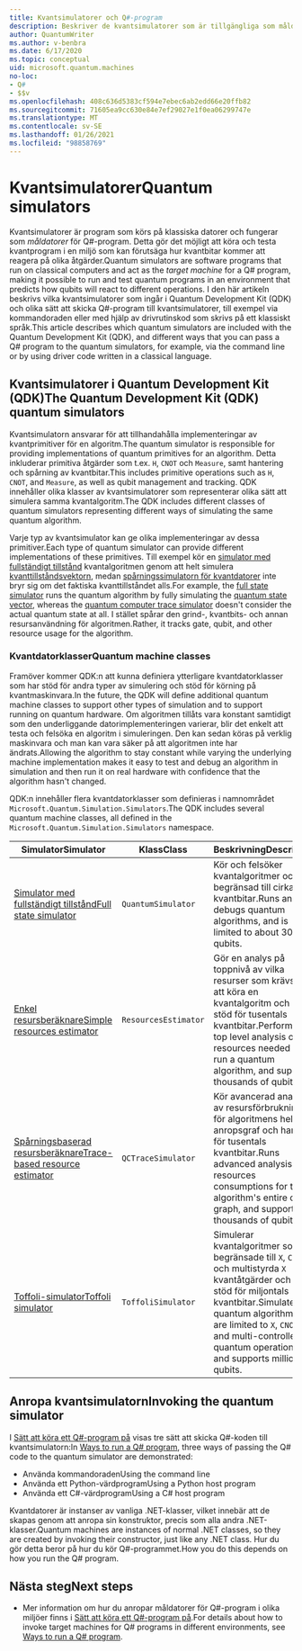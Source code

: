 ```yaml
---
title: Kvantsimulatorer och Q#-program
description: Beskriver de kvantsimulatorer som är tillgängliga som måldatorer för Q#-program.
author: QuantumWriter
ms.author: v-benbra
ms.date: 6/17/2020
ms.topic: conceptual
uid: microsoft.quantum.machines
no-loc:
- Q#
- $$v
ms.openlocfilehash: 408c636d5383cf594e7ebec6ab2edd66e20ffb82
ms.sourcegitcommit: 71605ea9cc630e84e7ef29027e1f0ea06299747e
ms.translationtype: MT
ms.contentlocale: sv-SE
ms.lasthandoff: 01/26/2021
ms.locfileid: "98858769"
---
```

# <a name="quantum-simulators"></a><span data-ttu-id="a8c20-103">Kvantsimulatorer</span><span class="sxs-lookup"><span data-stu-id="a8c20-103">Quantum simulators</span></span>

<span data-ttu-id="a8c20-104">Kvantsimulatorer är program som körs på klassiska datorer och fungerar som *måldatorer* för Q#-program. Detta gör det möjligt att köra och testa kvantprogram i en miljö som kan förutsäga hur kvantbitar kommer att reagera på olika åtgärder.</span><span class="sxs-lookup"><span data-stu-id="a8c20-104">Quantum simulators are software programs that run on classical computers and act as the *target machine* for a Q# program, making it possible to run and test quantum programs in an environment that predicts how qubits will react to different operations.</span></span> <span data-ttu-id="a8c20-105">I den här artikeln beskrivs vilka kvantsimulatorer som ingår i Quantum Development Kit (QDK) och olika sätt att skicka Q#-program till kvantsimulatorer, till exempel via kommandoraden eller med hjälp av drivrutinskod som skrivs på ett klassiskt språk.</span><span class="sxs-lookup"><span data-stu-id="a8c20-105">This article describes which quantum simulators are included with the Quantum Development Kit (QDK), and different ways that you can pass a Q# program to the quantum simulators, for example, via the command line or by using driver code written in a classical language.</span></span>  



## <a name="the-quantum-development-kit-qdk-quantum-simulators"></a><span data-ttu-id="a8c20-106">Kvantsimulatorer i Quantum Development Kit (QDK)</span><span class="sxs-lookup"><span data-stu-id="a8c20-106">The Quantum Development Kit (QDK) quantum simulators</span></span>

<span data-ttu-id="a8c20-107">Kvantsimulatorn ansvarar för att tillhandahålla implementeringar av kvantprimitiver för en algoritm.</span><span class="sxs-lookup"><span data-stu-id="a8c20-107">The quantum simulator is responsible for providing implementations of quantum primitives for an algorithm.</span></span> <span data-ttu-id="a8c20-108">Detta inkluderar primitiva åtgärder som t.ex. `H`, `CNOT` och `Measure`, samt hantering och spårning av kvantbitar.</span><span class="sxs-lookup"><span data-stu-id="a8c20-108">This includes primitive operations such as `H`, `CNOT`, and `Measure`, as well as qubit management and tracking.</span></span> <span data-ttu-id="a8c20-109">QDK innehåller olika klasser av kvantsimulatorer som representerar olika sätt att simulera samma kvantalgoritm.</span><span class="sxs-lookup"><span data-stu-id="a8c20-109">The QDK includes different classes of quantum simulators representing different ways of simulating the same quantum algorithm.</span></span> 


<span data-ttu-id="a8c20-110">Varje typ av kvantsimulator kan ge olika implementeringar av dessa primitiver.</span><span class="sxs-lookup"><span data-stu-id="a8c20-110">Each type of quantum simulator can provide different implementations of these primitives.</span></span> <span data-ttu-id="a8c20-111">Till exempel kör en [simulator med fullständigt tillstånd](xref:microsoft.quantum.machines.full-state-simulator) kvantalgoritmen genom att helt simulera [kvanttillståndsvektorn](xref:microsoft.quantum.glossary#quantum-state), medan [spårningssimulatorn för kvantdatorer](xref:microsoft.quantum.machines.qc-trace-simulator.intro) inte bryr sig om det faktiska kvanttillståndet alls.</span><span class="sxs-lookup"><span data-stu-id="a8c20-111">For example, the [full state simulator](xref:microsoft.quantum.machines.full-state-simulator) runs the quantum algorithm by fully simulating the [quantum state vector](xref:microsoft.quantum.glossary#quantum-state), whereas the [quantum computer trace simulator](xref:microsoft.quantum.machines.qc-trace-simulator.intro) doesn't consider the actual quantum state at all.</span></span> <span data-ttu-id="a8c20-112">I stället spårar den grind-, kvantbits- och annan resursanvändning för algoritmen.</span><span class="sxs-lookup"><span data-stu-id="a8c20-112">Rather, it tracks gate, qubit, and other resource usage for the algorithm.</span></span>

### <a name="quantum-machine-classes"></a><span data-ttu-id="a8c20-113">Kvantdatorklasser</span><span class="sxs-lookup"><span data-stu-id="a8c20-113">Quantum machine classes</span></span>

<span data-ttu-id="a8c20-114">Framöver kommer QDK:n att kunna definiera ytterligare kvantdatorklasser som har stöd för andra typer av simulering och stöd för körning på kvantmaskinvara.</span><span class="sxs-lookup"><span data-stu-id="a8c20-114">In the future, the QDK will define additional quantum machine classes to support other types of simulation and to support running on quantum hardware.</span></span> <span data-ttu-id="a8c20-115">Om algoritmen tillåts vara konstant samtidigt som den underliggande datorimplementeringen varierar, blir det enkelt att testa och felsöka en algoritm i simuleringen. Den kan sedan köras på verklig maskinvara och man kan vara säker på att algoritmen inte har ändrats.</span><span class="sxs-lookup"><span data-stu-id="a8c20-115">Allowing the algorithm to stay constant while varying the underlying machine implementation makes it easy to test and debug an algorithm in simulation and then run it on real hardware with confidence that the algorithm hasn't changed.</span></span>

<span data-ttu-id="a8c20-116">QDK:n innehåller flera kvantdatorklasser som definieras i namnområdet `Microsoft.Quantum.Simulation.Simulators`.</span><span class="sxs-lookup"><span data-stu-id="a8c20-116">The QDK includes several quantum machine classes, all defined in the `Microsoft.Quantum.Simulation.Simulators` namespace.</span></span>

|<span data-ttu-id="a8c20-117">Simulator</span><span class="sxs-lookup"><span data-stu-id="a8c20-117">Simulator</span></span> |<span data-ttu-id="a8c20-118">Klass</span><span class="sxs-lookup"><span data-stu-id="a8c20-118">Class</span></span>|<span data-ttu-id="a8c20-119">Beskrivning</span><span class="sxs-lookup"><span data-stu-id="a8c20-119">Description</span></span>|
|-----|------|---|
|[<span data-ttu-id="a8c20-120">Simulator med fullständigt tillstånd</span><span class="sxs-lookup"><span data-stu-id="a8c20-120">Full state simulator</span></span>](xref:microsoft.quantum.machines.full-state-simulator)| `QuantumSimulator` | <span data-ttu-id="a8c20-121">Kör och felsöker kvantalgoritmer och är begränsad till cirka 30 kvantbitar.</span><span class="sxs-lookup"><span data-stu-id="a8c20-121">Runs and debugs quantum algorithms, and is limited to about 30 qubits.</span></span> |
|[<span data-ttu-id="a8c20-122">Enkel resursberäknare</span><span class="sxs-lookup"><span data-stu-id="a8c20-122">Simple resources estimator</span></span>](xref:microsoft.quantum.machines.resources-estimator)| `ResourcesEstimator` | <span data-ttu-id="a8c20-123">Gör en analys på toppnivå av vilka resurser som krävs för att köra en kvantalgoritm och har stöd för tusentals kvantbitar.</span><span class="sxs-lookup"><span data-stu-id="a8c20-123">Performs a top level analysis of the resources needed to run a quantum algorithm, and supports thousands of qubits.</span></span>|
|[<span data-ttu-id="a8c20-124">Spårningsbaserad resursberäknare</span><span class="sxs-lookup"><span data-stu-id="a8c20-124">Trace-based resource estimator</span></span>](xref:microsoft.quantum.machines.qc-trace-simulator.intro)|  `QCTraceSimulator` |<span data-ttu-id="a8c20-125">Kör avancerad analys av resursförbrukningen för algoritmens hela anropsgraf och har stöd för tusentals kvantbitar.</span><span class="sxs-lookup"><span data-stu-id="a8c20-125">Runs advanced analysis of resources consumptions for the algorithm's entire call-graph, and supports thousands of qubits.</span></span>|
|[<span data-ttu-id="a8c20-126">Toffoli-simulator</span><span class="sxs-lookup"><span data-stu-id="a8c20-126">Toffoli simulator</span></span>](xref:microsoft.quantum.machines.toffoli-simulator)| `ToffoliSimulator` |<span data-ttu-id="a8c20-127">Simulerar kvantalgoritmer som är begränsade till `X`, `CNOT` och multistyrda `X` kvantåtgärder och har stöd för miljontals kvantbitar.</span><span class="sxs-lookup"><span data-stu-id="a8c20-127">Simulates quantum algorithms that are limited to `X`, `CNOT`, and multi-controlled `X` quantum operations, and supports million of qubits.</span></span> |

## <a name="invoking-the-quantum-simulator"></a><span data-ttu-id="a8c20-128">Anropa kvantsimulatorn</span><span class="sxs-lookup"><span data-stu-id="a8c20-128">Invoking the quantum simulator</span></span>

<span data-ttu-id="a8c20-129">I [Sätt att köra ett Q#-program på](xref:microsoft.quantum.guide.host-programs) visas tre sätt att skicka Q#-koden till kvantsimulatorn:</span><span class="sxs-lookup"><span data-stu-id="a8c20-129">In [Ways to run a Q# program](xref:microsoft.quantum.guide.host-programs), three ways of passing the Q# code to the quantum simulator are demonstrated:</span></span> 

* <span data-ttu-id="a8c20-130">Använda kommandoraden</span><span class="sxs-lookup"><span data-stu-id="a8c20-130">Using the command line</span></span>
* <span data-ttu-id="a8c20-131">Använda ett Python-värdprogram</span><span class="sxs-lookup"><span data-stu-id="a8c20-131">Using a Python host program</span></span>
* <span data-ttu-id="a8c20-132">Använda ett C#-värdprogram</span><span class="sxs-lookup"><span data-stu-id="a8c20-132">Using a C# host program</span></span>

<span data-ttu-id="a8c20-133">Kvantdatorer är instanser av vanliga .NET-klasser, vilket innebär att de skapas genom att anropa sin konstruktor, precis som alla andra .NET-klasser.</span><span class="sxs-lookup"><span data-stu-id="a8c20-133">Quantum machines are instances of normal .NET classes, so they are created by invoking their constructor, just like any .NET class.</span></span> <span data-ttu-id="a8c20-134">Hur du gör detta beror på hur du kör Q#-programmet.</span><span class="sxs-lookup"><span data-stu-id="a8c20-134">How you do this depends on how you run the Q# program.</span></span>

## <a name="next-steps"></a><span data-ttu-id="a8c20-135">Nästa steg</span><span class="sxs-lookup"><span data-stu-id="a8c20-135">Next steps</span></span>

* <span data-ttu-id="a8c20-136">Mer information om hur du anropar måldatorer för Q#-program i olika miljöer finns i [Sätt att köra ett Q#-program på](xref:microsoft.quantum.guide.host-programs).</span><span class="sxs-lookup"><span data-stu-id="a8c20-136">For details about how to invoke target machines for Q# programs in different environments, see [Ways to run a Q# program](xref:microsoft.quantum.guide.host-programs).</span></span>
